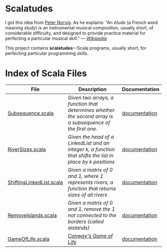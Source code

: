 # Scalatudes

I got this idea from [Peter Norvig](https://github.com/norvig). As he explains:
"An *étude* (a French word meaning *study*) is an instrumental musical composition, 
usually short, of considerable difficulty, and designed to provide practice material 
for perfecting a particular musical skill." — [*Wikipedia*](https://en.wikipedia.org/wiki/%C3%89tude)

This project contains **scalatudes**—Scala programs, usually short, for perfecting 
particular programming skills.

# Index of Scala Files

| File                                                                        | Description                                                                                                | Documentation                                            |
|-----------------------------------------------------------------------------|------------------------------------------------------------------------------------------------------------|----------------------------------------------------------|
| [Subsequence.scala](/src/main/scala/etudes/Subsequence.scala)               | *Given two arrays, a function that determines whether the second array is a subsequence of the first one.* | [documentation](/doc/algoexpert/SubSequence.md)          |
| [RiverSizes.scala](/src/main/scala/etudes/RiverSizes.scala)                 | *Given the head of a LinkedList and an integer k, a function that shifts the list in place by k positions* | [documentation](/doc/algoexpert/RiversSize.md) |
| [ShiftingLinkedList.scala](/src/main/scala/etudes/ShiftingLinkedList.scala) | *Given a matrix of 0 and 1, where 1 represents rivers, a function that returns sizes of all rivers*        | [documentation](/doc/algoexpert/ShiftingLinkedList.md)         |
| [RemoveIslands.scala](/src/main/scala/etudes/RemoveIslands.scala)           | *Given a matrix of 0 and 1, remove the 1 not connected to the borders (called aislands)*                   | [documentation](/doc/algoexpert/RiversSize.md)
| [GameOfLife.scala](/src/main/scala/etudes/GameOfLife.scala)                 | *[Conway's Game of Life](https://en.wikipedia.org/wiki/Conway%27s_Game_of_Life)*                           | [documentation](/doc/GameOfLife.md)


# 